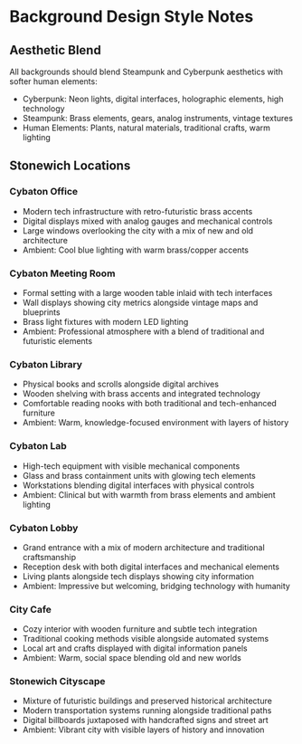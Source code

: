 
# Background Design Style Notes

## Aesthetic Blend
All backgrounds should blend Steampunk and Cyberpunk aesthetics with softer human elements:
- Cyberpunk: Neon lights, digital interfaces, holographic elements, high technology
- Steampunk: Brass elements, gears, analog instruments, vintage textures
- Human Elements: Plants, natural materials, traditional crafts, warm lighting

## Stonewich Locations

### Cybaton Office
- Modern tech infrastructure with retro-futuristic brass accents
- Digital displays mixed with analog gauges and mechanical controls
- Large windows overlooking the city with a mix of new and old architecture
- Ambient: Cool blue lighting with warm brass/copper accents

### Cybaton Meeting Room
- Formal setting with a large wooden table inlaid with tech interfaces
- Wall displays showing city metrics alongside vintage maps and blueprints
- Brass light fixtures with modern LED lighting
- Ambient: Professional atmosphere with a blend of traditional and futuristic elements

### Cybaton Library
- Physical books and scrolls alongside digital archives
- Wooden shelving with brass accents and integrated technology
- Comfortable reading nooks with both traditional and tech-enhanced furniture
- Ambient: Warm, knowledge-focused environment with layers of history

### Cybaton Lab
- High-tech equipment with visible mechanical components
- Glass and brass containment units with glowing tech elements
- Workstations blending digital interfaces with physical controls
- Ambient: Clinical but with warmth from brass elements and ambient lighting

### Cybaton Lobby
- Grand entrance with a mix of modern architecture and traditional craftsmanship
- Reception desk with both digital interfaces and mechanical elements
- Living plants alongside tech displays showing city information
- Ambient: Impressive but welcoming, bridging technology with humanity

### City Cafe
- Cozy interior with wooden furniture and subtle tech integration
- Traditional cooking methods visible alongside automated systems
- Local art and crafts displayed with digital information panels
- Ambient: Warm, social space blending old and new worlds

### Stonewich Cityscape
- Mixture of futuristic buildings and preserved historical architecture
- Modern transportation systems running alongside traditional paths
- Digital billboards juxtaposed with handcrafted signs and street art
- Ambient: Vibrant city with visible layers of history and innovation
